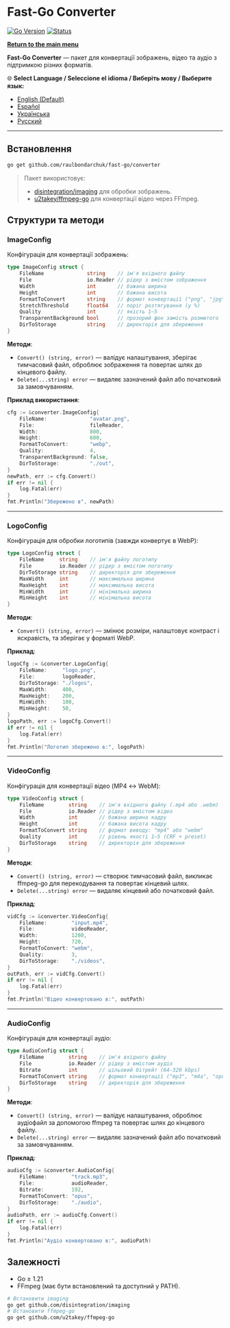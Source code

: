 # Fast-Go Converter
[![Go Version](https://img.shields.io/badge/Go-1.23%2B-blue?logo=go&logoColor=white)](https://go.dev/doc/install) [![Status](https://img.shields.io/badge/Status-Active-brightgreen)](#)

[**Return to the main menu**](https://github.com/raulbondarchuk/fast-go/tree/main)

**Fast-Go Converter** — пакет для конвертації зображень, відео та аудіо з підтримкою різних форматів.

🌐 **Select Language / Seleccione el idioma / Виберіть мову / Выберите язык:**
- [English (Default)](https://github.com/raulbondarchuk/fast-go/tree/main/converter)
- [Español](README.es.md)
- [Українська](README.ua.md)
- [Русский](README.ru.md)

---

## Встановлення

```bash
go get github.com/raulbondarchuk/fast-go/converter
```

> Пакет використовує:
>
> - [disintegration/imaging](https://github.com/disintegration/imaging) для обробки зображень.
> - [u2takey/ffmpeg-go](https://github.com/u2takey/ffmpeg-go) для конвертації відео через FFmpeg.

## Структури та методи

### ImageConfig

Конфігурація для конвертації зображень:

```go
type ImageConfig struct {
    FileName              string    // ім'я вхідного файлу
    File                  io.Reader // рідер з вмістом зображення
    Width                 int       // бажана ширина
    Height                int       // бажана висота
    FormatToConvert       string    // формат конвертації ("png", "jpg", "jpeg", "webp", "jfif")
    StretchThreshold      float64   // поріг розтягування (у %)
    Quality               int       // якість 1–5
    TransparentBackground bool      // прозорий фон замість розмитого
    DirToStorage          string    // директорія для збереження
}
```

**Методи**:

- `Convert() (string, error)` — валідує налаштування, зберігає тимчасовий файл, оброблює зображення та повертає шлях до кінцевого файлу.
- `Delete(...string) error` — видаляє зазначений файл або початковий за замовчуванням.

**Приклад використання**:

```go
cfg := &converter.ImageConfig{
    FileName:              "avatar.png",
    File:                  fileReader,
    Width:                 800,
    Height:                600,
    FormatToConvert:       "webp",
    Quality:               4,
    TransparentBackground: false,
    DirToStorage:          "./out",
}
newPath, err := cfg.Convert()
if err != nil {
    log.Fatal(err)
}
fmt.Println("Збережено в", newPath)
```

---

### LogoConfig

Конфігурація для обробки логотипів (завжди конвертує в WebP):

```go
type LogoConfig struct {
    FileName     string    // ім'я файлу логотипу
    File         io.Reader // рідер з вмістом логотипу
    DirToStorage string    // директорія для збереження
    MaxWidth     int       // максимальна ширина
    MaxHeight    int       // максимальна висота
    MinWidth     int       // мінімальна ширина
    MinHeight    int       // мінімальна висота
}
```

**Методи**:

- `Convert() (string, error)` — змінює розміри, налаштовує контраст і яскравість, та зберігає у форматі WebP.

**Приклад**:

```go
logoCfg := &converter.LogoConfig{
    FileName:     "logo.png",
    File:         logoReader,
    DirToStorage: "./logos",
    MaxWidth:     400,
    MaxHeight:    200,
    MinWidth:     100,
    MinHeight:    50,
}
logoPath, err := logoCfg.Convert()
if err != nil {
    log.Fatal(err)
}
fmt.Println("Логотип збережено в:", logoPath)
```

---

### VideoConfig

Конфігурація для конвертації відео (MP4 ↔ WebM):

```go
type VideoConfig struct {
    FileName        string    // ім'я вхідного файлу (.mp4 або .webm)
    File            io.Reader // рідер з вмістом відео
    Width           int       // бажана ширина кадру
    Height          int       // бажана висота кадру
    FormatToConvert string    // формат виводу: "mp4" або "webm"
    Quality         int       // рівень якості 1–5 (CRF + preset)
    DirToStorage    string    // директорія для збереження
}
```

**Методи**:

- `Convert() (string, error)` — створює тимчасовий файл, викликає ffmpeg-go для перекодування та повертає кінцевий шлях.
- `Delete(...string) error` — видаляє кінцевий або початковий файл.

**Приклад**:

```go
vidCfg := &converter.VideoConfig{
    FileName:        "input.mp4",
    File:            videoReader,
    Width:           1280,
    Height:          720,
    FormatToConvert: "webm",
    Quality:         3,
    DirToStorage:    "./videos",
}
outPath, err := vidCfg.Convert()
if err != nil {
    log.Fatal(err)
}
fmt.Println("Відео конвертовано в:", outPath)
```

---

### AudioConfig

Конфігурація для конвертації аудіо:

```go
type AudioConfig struct {
    FileName        string    // ім'я вхідного файлу
    File            io.Reader // рідер з вмістом аудіо
    Bitrate         int       // цільовий бітрейт (64-320 kbps)
    FormatToConvert string    // формат конвертації ("mp3", "m4a", "opus", "wav")
    DirToStorage    string    // директорія для збереження
}
```

**Методи**:

- `Convert() (string, error)` — валідує налаштування, оброблює аудіофайл за допомогою ffmpeg та повертає шлях до кінцевого файлу.
- `Delete(...string) error` — видаляє зазначений файл або початковий за замовчуванням.

**Приклад**:

```go
audioCfg := &converter.AudioConfig{
    FileName:        "track.mp3",
    File:            audioReader,
    Bitrate:         192,
    FormatToConvert: "opus",
    DirToStorage:    "./audio",
}
audioPath, err := audioCfg.Convert()
if err != nil {
    log.Fatal(err)
}
fmt.Println("Аудіо конвертовано в:", audioPath)
```

## Залежності

- Go ≥ 1.21
- FFmpeg (має бути встановлений та доступний у PATH).

```bash
# Встановити imaging
go get github.com/disintegration/imaging
# Встановити ffmpeg-go
go get github.com/u2takey/ffmpeg-go
```

